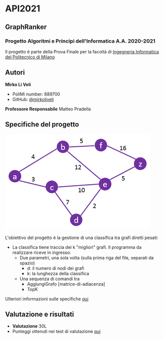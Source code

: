 # API2021
## GraphRanker
### Progetto Algoritmi e Principi dell'Informatica A.A. 2020-2021
Il progetto è parte della Prova Finale per la facoltà di [Ingegneria Informatica del Politecnico di Milano](https://www.polimi.it/)

## Autori
 
**Mirko Li Veli**
+ PoliMi number: 889700
+ GitHub: [@mirkoliveli](https://github.com/mirkoliveli)

**Professore Responsabile** Matteo Pradella


## Specifiche del progetto
<img align="centre-right" src="https://github.com/mirkoliveli/API2021/blob/master/utili/Dijkstra-Algorithm-Graph.png" width=471px height=310px />

[comment]: <> (<img align="centre-right" src="https://www.researchgate.net/publication/323578961/figure/fig5/AS:868789486903298@1584146963208/Example-Graph-for-dynamic-Dijkstra-algorithm.png" width=376px height=183px />)

L'obiettivo del progetto è la gestione di una classifica
tra grafi diretti pesati:
* La classifica tiene traccia dei k "migliori" grafi.
Il programma da realizzare riceve in ingresso:
  * Due parametri, una sola volta (sulla prima riga del file, separati da spazio)
    * d: il numero di nodi dei grafi
    * k: la lunghezza della classifica
  * Una sequenza di comandi tra
    * AggiungiGrafo [matrice-di-adiacenza]
    * TopK

Ulteriori informazioni sulle specifiche [qui](https://github.com/mirkoliveli/API2021/blob/master/Specifiche_Progetto/Open%20(%5Bit%5D).pdf)

## Valutazione e risultati
* **Valutazione** 30L
* Punteggi ottenuti nei test di valutazione [qui](https://github.com/mirkoliveli/API2021/tree/master/results)

[grapg-image]: https://github.com/mirkoliveli/API2021/blob/master/utili/Dijkstra-Algorithm-Graph.png
